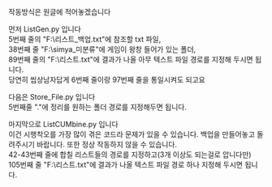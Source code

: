 작동방식은 원글에 적어놓겠습니다

먼저 ListGen.py 입니다<br>
5번째 줄의 "F:\리스트_백업.txt"에 참조할 txt 파일,<br>38번째 줄 "F:\simya\_미분류"에 게임이 왕창 들어가 있는 폴더,<br>89번째 줄의 "F:\리스트.txt"에 결과가 나올 아무 텍스트 파일 경로를 지정해 두시면 됩니다.<br>
당연히 씹상남자답게 6번째 줄이랑 97번째 줄을 통일시켜도 되고요

다음은 Store_File.py 입니다
<br>5번째줄 "."에 정리를 원하는 폴더 경로를 지정해두면 됩니다.

마지막으로 ListCUMbine.py 입니다<br>
이건 시행착오를 가장 많이 겪은 코드라 문제가 있을 수 있습니다. 백업을 만들어놓고 돌려주시기 바랍니다. 또한 정상 작동하지 않을 수 있습니다.<br>
42-43번째 줄에 합칠 리스트들의 경로를 지정하고(3개 이상도 되는걸로 압니다만) <br>105번째 줄 "F:\리스트.txt"에 결과가 나올 텍스트 파일 경로 하나 지정해 두시면 됩니다.
